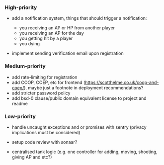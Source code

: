### High-priority

- add a notification system, things that should trigger a notification:

  - you receiving an AP or HP from another player
  - you receiving an AP for the day
  - you getting hit by a player
  - you dying

- implement sending verification email upon registration

### Medium-priority

- add rate-limiting for registration
- add COOP, COEP, etc for frontend (https://scotthelme.co.uk/coop-and-coep/), maybe just a footnote in deployment recommendations?
- add stricter password policy
- add bsd-0 clause/public domain equivalent license to project and readme

### Low-priority

- handle uncaught exceptions and or promises with sentry (privacy implications must be considered)
- setup code review with sonaar?

- centralised tank logic (e.g. one controller for adding, moving, shooting, giving AP and etc?)
